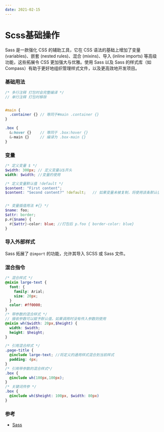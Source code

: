 ```yaml
---
date: 2021-02-15
---
```


# Scss基础操作
Sass 是一款强化 CSS 的辅助工具，它在 CSS 语法的基础上增加了变量 (variables)、嵌套 (nested rules)、混合 (mixins)、导入 (inline imports) 等高级功能，这些拓展令 CSS 更加强大与优雅。使用 Sass 以及 Sass 的样式库（如 Compass）有助于更好地组织管理样式文件，以及更高效地开发项目。

### 基础用法

```scss
/* 多行注释 打包时会完整编译 */
// 单行注释 打包时移除


#main { 
  .container {} // 等同于#main .container {}
}

.box {
  &:hover {}	// 等同于 .box:hover {}
  &-main {}		// 编译为 .box-main {}
}
```

### 变量

```scss
/* 定义变量 $ */
$width: 300px; // 定义变量以$开头
width: $width; //变量的使用

/* 定义变量默认值 !default */
$content: "First content";
$content: "Second content?" !default;	// 如果变量未被复制，将使用该条默认值


/* 变量插值用法 #{} */
$name: foo;
$attr: border;
p.#{$name} {
  #{$attr}-color: blue;	//打包后 p.foo { border-color: blue}
}
```

### 导入外部样式

Sass 拓展了 `@import` 的功能，允许其导入 SCSS 或 Sass 文件。

### 混合指令

```scss
/* 混合样式 */
@mixin large-text {
  font: {
    family: Arial;
    size: 20px;
  }
  color: #ff0000;
}
/* 带参数的混合样式 */
// 接收参数可以赋予默认值，如果调用时没有传入参数则使用
@mixin wh($width: 20px,$height) { 
  width: $width;
  height: $height;
}

/* 引用混合样式 */
.page-title {
  @include large-text; //将定义的通用样式混合到当前样式
  padding: 4px;
}
/* 引用带参数的混合样式*/
.box {
  @include wh(100px,100px);
}
/* 关键词传参 */
.box {
  @include wh($height: 100px, $width: 80px)
}
```

### 参考

- [Sass](https://www.sass.hk/)